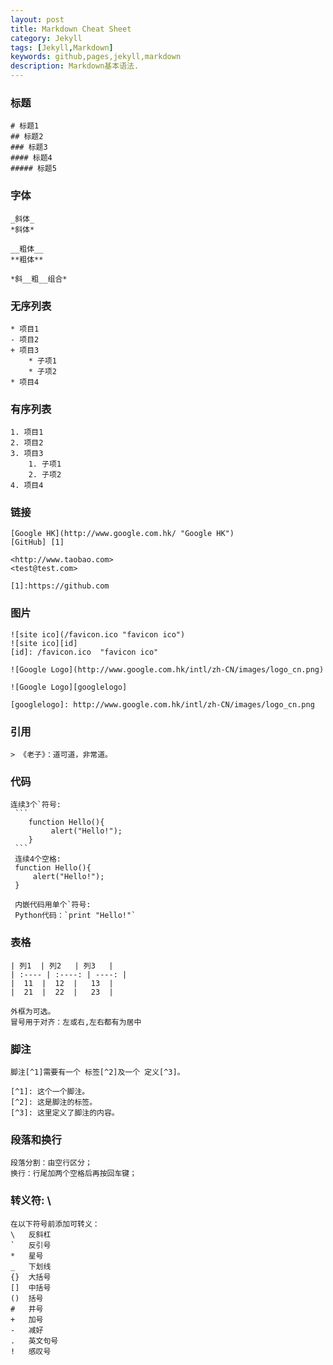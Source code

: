 ```yaml
---
layout: post
title: Markdown Cheat Sheet 
category: Jekyll
tags: [Jekyll,Markdown]
keywords: github,pages,jekyll,markdown
description: Markdown基本语法.
---
```


### 标题
    # 标题1 
    ## 标题2 
    ### 标题3 
    #### 标题4 
    ##### 标题5 

### 字体
    _斜体_  
    *斜体* 

    __粗体__
    **粗体**

    *斜__粗__组合*

### 无序列表
    * 项目1
    - 项目2
    + 项目3
        * 子项1
        * 子项2
	* 项目4

### 有序列表
	1. 项目1
	2. 项目2
	3. 项目3
	    1. 子项1
	    2. 子项2
    4. 项目4

### 链接
    [Google HK](http://www.google.com.hk/ "Google HK") 
    [GitHub] [1] 

    <http://www.taobao.com>
    <test@test.com>

    [1]:https://github.com

### 图片
    ![site ico](/favicon.ico "favicon ico") 
    ![site ico][id]
    [id]: /favicon.ico  "favicon ico"

    ![Google Logo](http://www.google.com.hk/intl/zh-CN/images/logo_cn.png) 

    ![Google Logo][googlelogo]

    [googlelogo]: http://www.google.com.hk/intl/zh-CN/images/logo_cn.png

### 引用
    > 《老子》：道可道，非常道。

### 代码
    连续3个`符号: 
	 ```
	    function Hello(){
		     alert("Hello!");
		}
	 ```
	 连续4个空格:
	 function Hello(){
	     alert("Hello!");
	 }

	 内嵌代码用单个`符号:
	 Python代码：`print "Hello!"`


### 表格
    | 列1  | 列2   | 列3   |
    | :---- | :----: | ----: |
    |  11  |  12  |   13  |
    |  21  |  22  |   23  |

    外框为可选。
    冒号用于对齐：左或右,左右都有为居中

### 脚注
    脚注[^1]需要有一个 标签[^2]及一个 定义[^3]。

    [^1]: 这个一个脚注。
    [^2]: 这是脚注的标签。
    [^3]: 这里定义了脚注的内容。

### 段落和换行
    段落分割：由空行区分；
    换行：行尾加两个空格后再按回车键；

### 转义符: \
    在以下符号前添加可转义：
    \   反斜杠
    `   反引号
    *   星号
    _   下划线
    {}  大括号
    []  中括号
    ()  括号
    #   井号
    +   加号
    -   减好
    .   英文句号
    !   感叹号

